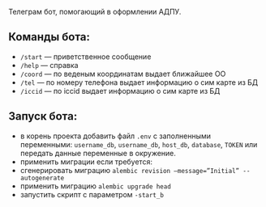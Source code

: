 Телеграм бот, помогающий в оформлении АДПУ.

## Команды бота:

* `/start` — приветственное сообщение
* `/help` — справка
* `/coord` — по веденым координатам выдает ближайшее ОО
* `/tel` — по номеру телефона выдает информацию о сим карте из БД
* `/iccid` — по iccid выдает информацию о сим карте из БД

## Запуск бота:

* в корень проекта добавить файл `.env` с заполненными переменными: `username_db`, `username_db`, `host_db`,  `database`, `TOKEN` или передать данные переменные в окружение.
* применить миграции если требуется: 
* 	сгенерировать миграцию `alembic revision –message=”Initial” --autogenerate`
* 	применить миграцию `alembic upgrade head`
* запустить скрипт с параметром `-start_b`

